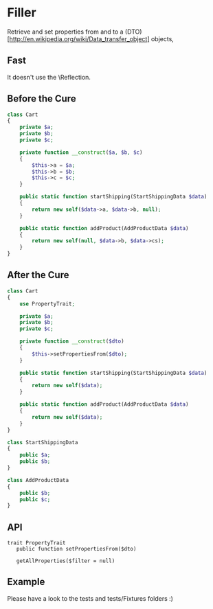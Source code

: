 Filler
======

Retrieve and set properties from and to a (DTO)[http://en.wikipedia.org/wiki/Data_transfer_object] objects,

## Fast

It doesn't use the \Reflection.

## Before the Cure

``` php
class Cart
{
    private $a;
    private $b;
    private $c;

    private function __construct($a, $b, $c)
    {
        $this->a = $a;
        $this->b = $b;
        $this->c = $c;
    }

    public static function startShipping(StartShippingData $data)
    {
        return new self($data->a, $data->b, null);
    }

    public static function addProduct(AddProductData $data)
    {
        return new self(null, $data->b, $data->cs);
    }
}
```

## After the Cure

``` php
class Cart
{
    use PropertyTrait;

    private $a;
    private $b;
    private $c;

    private function __construct($dto)
    {
        $this->setPropertiesFrom($dto);
    }

    public static function startShipping(StartShippingData $data)
    {
        return new self($data);
    }

    public static function addProduct(AddProductData $data)
    {
        return new self($data);
    }
}

class StartShippingData
{
    public $a;
    public $b;
}

class AddProductData
{
    public $b;
    public $c;
}
```

## API

```
trait PropertyTrait
   public function setPropertiesFrom($dto)

   getAllProperties($filter = null)
```


## Example

Please have a look to the tests and tests/Fixtures folders :)